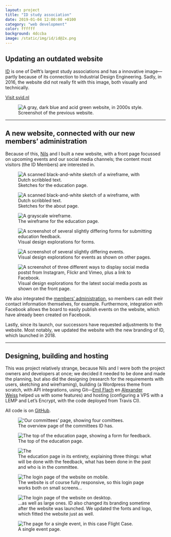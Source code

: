 ```yaml
---
layout: project
title: "ID study association"
date: 2019-01-04 12:00:00 +0100
category: "web development"
color: ffffff
background: 4dccba
image: /static/img/id/id@2x.png
---
```


## Updating an outdated website

[ID](https://studieverenigingid.nl) is one of Delft’s largest study associations and has a innovative image—partly because of its connection to Industrial Design Engineering. Sadly, in 2016, the website did not really fit with this image, both visually and technically.

<a href="https://studieverenigingid.nl" class="button" target="_blank">Visit svid.nl</a>


<div class="project__picture-group project__picture-group--light">
  <figure class="project__picture">
    <img class="project__image lazy" alt="A gray, dark blue and acid green website, in 2000s style."
      data-srcset="/static/img/id/id.tudelft.nl.png 1x,
        /static/img/id/id.tudelft.nl@2x.png 2x"
      src="/static/img/placeholder.jpg"
      data-src="/static/img/id/id.tudelft.nl.png">
    <figcaption class="project__caption">
      Screenshot of the previous website.
    </figcaption>
  </figure>
</div>


---

## A new website, connected with our new members’ administration

Because of this, [Nils](https://nilswesthoff.com/) and I built a new website, with a front page focussed on upcoming events and our social media channels; the content most visitors (the ID Members) are interested in.


<div class="project__picture-group">

  <figure class="project__picture">
    <img class="project__image lazy" alt="A scanned black-and-white sketch of a wireframe, with Dutch scribbled text."
      data-srcset="/static/img/id/sketches-1.png 1x,
        /static/img/id/sketches-1.png 2x"
      src="/static/img/placeholder.jpg"
      data-src="/static/img/id/sketches-1.png">
    <figcaption class="project__caption">
      Sketches for the education page.
    </figcaption>
  </figure>

  <figure class="project__picture">
    <img class="project__image lazy" alt="A scanned black-and-white sketch of a wireframe, with Dutch scribbled text."
      data-srcset="/static/img/id/sketches-2.png 1x,
        /static/img/id/sketches-2.png 2x"
      src="/static/img/placeholder.jpg"
      data-src="/static/img/id/sketches-2.png">
    <figcaption class="project__caption">
      Sketches for the about page.
    </figcaption>
  </figure>

  <figure class="project__picture">
    <img class="project__image lazy" alt="A grayscale wireframe."
      data-srcset="/static/img/id/wireframe.png 1x,
        /static/img/id/wireframe@2x.png 2x"
      src="/static/img/placeholder.jpg"
      data-src="/static/img/id/wireframe.png">
    <figcaption class="project__caption">
      The wireframe for the education page.
    </figcaption>
  </figure>

  <figure class="project__picture">
    <img class="project__image lazy" alt="A screenshot of several slightly differing forms for submitting education feedback."
      data-srcset="/static/img/id/design-explorations-form.png 1x,
        /static/img/id/design-explorations-form.png 2x"
      src="/static/img/placeholder.jpg"
      data-src="/static/img/id/design-explorations-form.png">
    <figcaption class="project__caption">
      Visual design explorations for forms.
    </figcaption>
  </figure>

  <figure class="project__picture">
    <img class="project__image lazy" alt="A screenshot of several slightly differing events."
      data-srcset="/static/img/id/design-explorations-events.png 1x,
        /static/img/id/design-explorations-events.png 2x"
      src="/static/img/placeholder.jpg"
      data-src="/static/img/id/design-explorations-events.png">
    <figcaption class="project__caption">
      Visual design explorations for events as shown on other pages.
    </figcaption>
  </figure>

  <figure class="project__picture">
    <img class="project__image lazy" alt="A screenshot of three different ways to display social media postst from Instagram, Flickr and Vimeo, plus a link to Facebook."
      data-srcset="/static/img/id/design-explorations-social-media.png 1x,
        /static/img/id/design-explorations-social-media@2x.png 2x"
      src="/static/img/placeholder.jpg"
      data-src="/static/img/id/design-explorations-social-media.png">
    <figcaption class="project__caption">
      Visual design explorations for the latest social media posts as shown on the front page.
    </figcaption>
  </figure>

</div>


We also integrated the [members’ administration](http://moeilijkedingen.nl/lassie), so members can edit their contact information themselves, for example. Furthermore, integration with Facebook allows the board to easily publish events on the website, which have already been created on Facebook.

Lastly, since its launch, our successors have requested adjustments to the website. Most notably, we updated the website with the new branding of ID, which launched in 2018.

---

## Designing, building and hosting

This was project relatively strange, because Nils and I were both the project owners and developers at once; we decided it needed to be done and made the planning, but also did the designing (research for the requirements with users, sketching and wireframing), building (a Wordpress theme from scratch, with API integrations, using Git—[Emil Flach](http://emilflach.com/) en [Alexander Weiss](http://www.alexanderweiss.nl/) helped us with some features) and hosting (configuring a VPS with a LEMP and Let’s Encrypt, with the code deployed from Travis CI).

All code is on [GitHub](http://github.com/studieverenigingid/i.d-Website).

<div class="project__picture-group">

  <figure class="project__picture">
    <img class="project__image lazy" alt="‘Our committees’ page, showing four comittees."
      data-srcset="/static/img/id/committees.png 1x,
        /static/img/id/committees@2x.png 2x"
      src="/static/img/placeholder.jpg"
      data-src="/static/img/id/committees.png">
    <figcaption class="project__caption">
      The overview page of the committees ID has.
    </figcaption>
  </figure>

  <figure class="project__picture">
    <img class="project__image lazy" alt="The top of the education page, showing a form for feedback."
      data-srcset="/static/img/id/education.png 1x,
        /static/img/id/education@2x.png 2x"
      src="/static/img/placeholder.jpg"
      data-src="/static/img/id/education.png">
    <figcaption class="project__caption">
      The top of the education page.
    </figcaption>
  </figure>

  <figure class="project__picture">
    <img class="project__image lazy" alt="The"
      data-srcset="/static/img/id/education-full.png 1x,
        /static/img/id/education-full@2x.png 2x"
      src="/static/img/placeholder.jpg"
      data-src="/static/img/id/education-full.png">
    <figcaption class="project__caption">
      The education page in its entirety, explaining three things: what will be done with the feedback, what has been done in the past and who is in the committee.
    </figcaption>
  </figure>

  <figure class="project__picture">
    <img class="project__image lazy" alt="The login page of the website on mobile."
      data-srcset="/static/img/id/login-mobile.png 1x,
        /static/img/id/login-mobile.png 2x"
      src="/static/img/placeholder.jpg"
      data-src="/static/img/id/login-mobile.png">
    <figcaption class="project__caption">
      The website is of course fully responsive, so this login page works both on small screens...
    </figcaption>
  </figure>

  <figure class="project__picture">
    <img class="project__image lazy" alt="The login page of the website on desktop."
      data-srcset="/static/img/id/login-desktop.png 1x,
        /static/img/id/login-desktop@2x.png 2x"
      src="/static/img/placeholder.jpg"
      data-src="/static/img/id/login-desktop.png">
    <figcaption class="project__caption">
      ...as well as large ones. ID also changed its branding sometime after the website was launched. We updated the fonts and logo, which fitted the website just as well.
    </figcaption>
  </figure>

  <figure class="project__picture">
    <img class="project__image lazy" alt="The page for a single event, in this case Flight Case."
      data-srcset="/static/img/id/event-page.png 1x,
        /static/img/id/event-page@2x.png 2x"
      src="/static/img/placeholder.jpg"
      data-src="/static/img/id/event-page.png">
    <figcaption class="project__caption">
      A single event page.
    </figcaption>
  </figure>

</div>
